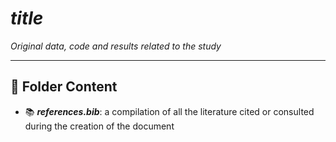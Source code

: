 # ***__title__***

*Original data, code and results related to the study*

---

## :file_folder: Folder Content

- :books: ***references.bib***: a compilation of all the literature cited or consulted during the creation of the document